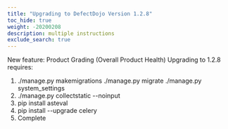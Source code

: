 ```yaml
---
title: "Upgrading to DefectDojo Version 1.2.8"
toc_hide: true
weight: -20200208
description: multiple instructions
exclude_search: true
---
```

New feature: Product Grading (Overall Product Health) Upgrading to 1.2.8
requires:

1.  ./manage.py makemigrations ./manage.py migrate ./manage.py
    system\_settings
2.  ./manage.py collectstatic \--noinput
3.  pip install asteval
4.  pip install \--upgrade celery
5.  Complete
